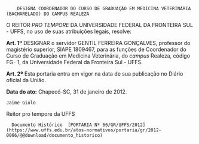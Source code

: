         DESIGNA COORDENADOR DO CURSO DE GRADUAÇÃO EM MEDICINA VETERINÁRIA (BACHARELADO) DO CAMPUS REALEZA  

O REITOR  *PRO TEMPORE*  DA UNIVERSIDADE FEDERAL DA FRONTEIRA SUL - UFFS, no uso de suas atribuições legais, resolve:

  **Art. 1º**  DESIGNAR o servidor GENTIL FERREIRA GONÇALVES, professor do magistério superior, SIAPE 1809467, para as funções de Coordenador do Curso de Graduação em Medicina Veterinária, do  *campus*  Realeza, código FG- 1, da Universidade Federal da Fronteira Sul - UFFS.

  **Art. 2º**  Esta portaria entra em vigor na data de sua publicação no Diário oficial da União.

   **Data do ato:** Chapecó-SC, 31 de janeiro de 2012.   
 

    Jaime Giolo   
 Reitor pro tempore da UFFS 

      Documento Histórico  [PORTARIA Nº 66/GR/UFFS/2012](https://www.uffs.edu.br/atos-normativos/portaria/gr/2012-0066/@@download/documento_historico)     
      